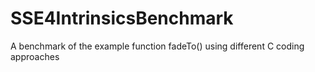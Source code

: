 # SSE4IntrinsicsBenchmark
A benchmark of the example function fadeTo() using different C coding approaches
